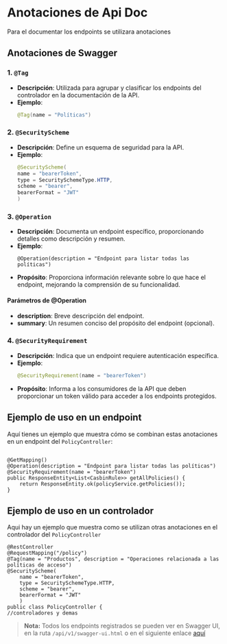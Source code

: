 # Anotaciones de Api Doc
Para el documentar los endpoints se utilizara anotaciones  
## Anotaciones de Swagger
### 1. `@Tag`
- **Descripción**: Utilizada para agrupar y clasificar los endpoints del controlador en la documentación de la API.
- **Ejemplo**:
  ```java
  @Tag(name = "Políticas")
  ```
### 2. `@SecurityScheme`

- **Descripción**: Define un esquema de seguridad para la API.
- **Ejemplo**: 
    ```java 
    @SecurityScheme(
  name = "bearerToken",
  type = SecuritySchemeType.HTTP,
  scheme = "bearer",
  bearerFormat = "JWT"
  )
  ```
### 3. `@Operation`

- **Descripción**: Documenta un endpoint específico, proporcionando detalles como descripción y resumen.
- **Ejemplo**: 
    ```
  @Operation(description = "Endpoint para listar todas las políticas")

  ```
- **Propósito**: Proporciona información relevante sobre lo que hace el endpoint, mejorando la comprensión de su funcionalidad. 
#### Parámetros de @Operation
 - **description**: Breve descripción del endpoint.
 - **summary**: Un resumen conciso del propósito del endpoint (opcional).

### 4. `@SecurityRequirement`

- **Descripción**:  Indica que un endpoint requiere autenticación específica.
- **Ejemplo**: 
   ```java
  @SecurityRequirement(name = "bearerToken")
  ```
- **Propósito**:  Informa a los consumidores de la API que deben proporcionar un token válido para acceder a los endpoints protegidos.

## Ejemplo de uso en un endpoint
Aquí tienes un ejemplo que muestra cómo se combinan estas anotaciones en un endpoint del ```PolicyController```:

```
  
@GetMapping()
@Operation(description = "Endpoint para listar todas las políticas")
@SecurityRequirement(name = "bearerToken")
public ResponseEntity<List<CasbinRule>> getAllPolicies() {
    return ResponseEntity.ok(policyService.getPolicies());
}

```

## Ejemplo de uso en un controlador
Aqui hay un ejemplo que muestra como se utilizan otras anotaciones en el controlador del ```PolicyController```

```
@RestController
@RequestMapping("/policy")
@Tag(name = "Productos", description = "Operaciones relacionada a las políticas de acceso")
@SecurityScheme(
    name = "bearerToken",
    type = SecuritySchemeType.HTTP,
    scheme = "bearer",
    bearerFormat = "JWT"
    )
public class PolicyController {
//controladores y demas
```

> **Nota:** Todos los endpoints registrados se pueden ver en Swagger UI, en la ruta 
> ```/api/v1/swagger-ui.html``` o en el siguiente enlace [aquí](http://localhost:8080/api/v1/swagger-ui.html)
